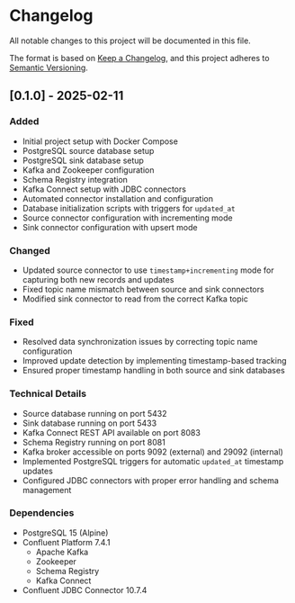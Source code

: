 # Changelog

All notable changes to this project will be documented in this file.

The format is based on [Keep a Changelog](https://keepachangelog.com/en/1.0.0/),
and this project adheres to [Semantic Versioning](https://semver.org/spec/v2.0.0.html).

## [0.1.0] - 2025-02-11

### Added
- Initial project setup with Docker Compose
- PostgreSQL source database setup
- PostgreSQL sink database setup
- Kafka and Zookeeper configuration
- Schema Registry integration
- Kafka Connect setup with JDBC connectors
- Automated connector installation and configuration
- Database initialization scripts with triggers for `updated_at`
- Source connector configuration with incrementing mode
- Sink connector configuration with upsert mode

### Changed
- Updated source connector to use `timestamp+incrementing` mode for capturing both new records and updates
- Fixed topic name mismatch between source and sink connectors
- Modified sink connector to read from the correct Kafka topic

### Fixed
- Resolved data synchronization issues by correcting topic name configuration
- Improved update detection by implementing timestamp-based tracking
- Ensured proper timestamp handling in both source and sink databases

### Technical Details
- Source database running on port 5432
- Sink database running on port 5433
- Kafka Connect REST API available on port 8083
- Schema Registry running on port 8081
- Kafka broker accessible on ports 9092 (external) and 29092 (internal)
- Implemented PostgreSQL triggers for automatic `updated_at` timestamp updates
- Configured JDBC connectors with proper error handling and schema management

### Dependencies
- PostgreSQL 15 (Alpine)
- Confluent Platform 7.4.1
  - Apache Kafka
  - Zookeeper
  - Schema Registry
  - Kafka Connect
- Confluent JDBC Connector 10.7.4 